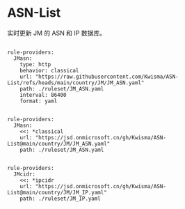 
# ASN-List

实时更新 JM 的 ASN 和 IP 数据库。

<pre><code class="language-javascript">
rule-providers:
  JMasn:
    type: http
    behavior: classical
    url: "https://raw.githubusercontent.com/Kwisma/ASN-List/refs/heads/main/country/JM/JM_ASN.yaml"
    path: ./ruleset/JM_ASN.yaml
    interval: 86400
    format: yaml
</code></pre>

<pre><code class="language-javascript">
rule-providers:
  JMasn:
    <<: *classical
    url: "https://jsd.onmicrosoft.cn/gh/Kwisma/ASN-List@main/country/JM/JM_ASN.yaml"
    path: ./ruleset/JM_ASN.yaml
</code></pre>

<pre><code class="language-javascript">
rule-providers:
  JMcidr:
    <<: *ipcidr
    url: "https://jsd.onmicrosoft.cn/gh/Kwisma/ASN-List@main/country/JM/JM_IP.yaml"
    path: ./ruleset/JM_IP.yaml
</code></pre>
